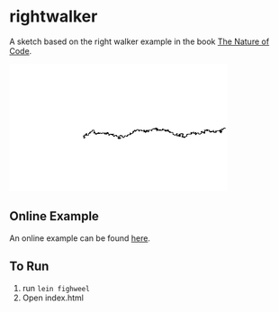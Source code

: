 # rightwalker

A sketch based on the right walker example in the book [The Nature of Code](http://natureofcode.com).

![Right Walker](rightwalker.png)

## Online Example

An online example can be found [here](http://inchingforward.github.io/nc/rightwalker/).

## To Run

1. run `lein fighweel`
2. Open index.html
